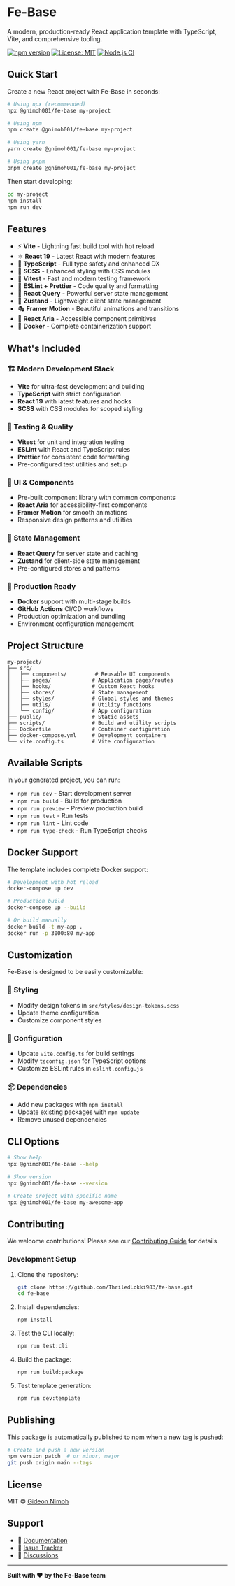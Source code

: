 # Fe-Base

A modern, production-ready React application template with TypeScript, Vite, and comprehensive tooling.

[![npm version](https://badge.fury.io/js/%40gnimoh001%2Ffe-base.svg)](https://badge.fury.io/js/%40gnimoh001%2Ffe-base)
[![License: MIT](https://img.shields.io/badge/License-MIT-yellow.svg)](https://opensource.org/licenses/MIT)
[![Node.js CI](https://github.com/ThriledLokki983/fe-base/actions/workflows/ci.yml/badge.svg)](https://github.com/ThriledLokki983/fe-base/actions/workflows/ci.yml)

## Quick Start

Create a new React project with Fe-Base in seconds:

```bash
# Using npx (recommended)
npx @gnimoh001/fe-base my-project

# Using npm
npm create @gnimoh001/fe-base my-project

# Using yarn
yarn create @gnimoh001/fe-base my-project

# Using pnpm
pnpm create @gnimoh001/fe-base my-project
```

Then start developing:

```bash
cd my-project
npm install
npm run dev
```

## Features

- ⚡ **Vite** - Lightning fast build tool with hot reload
- ⚛️ **React 19** - Latest React with modern features
- 🔷 **TypeScript** - Full type safety and enhanced DX
- 🎨 **SCSS** - Enhanced styling with CSS modules
- 🧪 **Vitest** - Fast and modern testing framework
- 📏 **ESLint + Prettier** - Code quality and formatting
- 🔄 **React Query** - Powerful server state management
- 🐻 **Zustand** - Lightweight client state management
- 🎭 **Framer Motion** - Beautiful animations and transitions
- 🎯 **React Aria** - Accessible component primitives
- 🐳 **Docker** - Complete containerization support

## What's Included

### 🏗️ Modern Development Stack
- **Vite** for ultra-fast development and building
- **TypeScript** with strict configuration
- **React 19** with latest features and hooks
- **SCSS** with CSS modules for scoped styling

### 🧪 Testing & Quality
- **Vitest** for unit and integration testing
- **ESLint** with React and TypeScript rules
- **Prettier** for consistent code formatting
- Pre-configured test utilities and setup

### 🎨 UI & Components
- Pre-built component library with common components
- **React Aria** for accessibility-first components
- **Framer Motion** for smooth animations
- Responsive design patterns and utilities

### 🔄 State Management
- **React Query** for server state and caching
- **Zustand** for client-side state management
- Pre-configured stores and patterns

### 🐳 Production Ready
- **Docker** support with multi-stage builds
- **GitHub Actions** CI/CD workflows
- Production optimization and bundling
- Environment configuration management

## Project Structure

```
my-project/
├── src/
│   ├── components/         # Reusable UI components
│   ├── pages/             # Application pages/routes
│   ├── hooks/             # Custom React hooks
│   ├── stores/            # State management
│   ├── styles/            # Global styles and themes
│   ├── utils/             # Utility functions
│   └── config/            # App configuration
├── public/                # Static assets
├── scripts/               # Build and utility scripts
├── Dockerfile             # Container configuration
├── docker-compose.yml     # Development containers
└── vite.config.ts         # Vite configuration
```

## Available Scripts

In your generated project, you can run:

- `npm run dev` - Start development server
- `npm run build` - Build for production
- `npm run preview` - Preview production build
- `npm run test` - Run tests
- `npm run lint` - Lint code
- `npm run type-check` - Run TypeScript checks

## Docker Support

The template includes complete Docker support:

```bash
# Development with hot reload
docker-compose up dev

# Production build
docker-compose up --build

# Or build manually
docker build -t my-app .
docker run -p 3000:80 my-app
```

## Customization

Fe-Base is designed to be easily customizable:

### 🎨 Styling
- Modify design tokens in `src/styles/design-tokens.scss`
- Update theme configuration
- Customize component styles

### 🔧 Configuration
- Update `vite.config.ts` for build settings
- Modify `tsconfig.json` for TypeScript options
- Customize ESLint rules in `eslint.config.js`

### 📦 Dependencies
- Add new packages with `npm install`
- Update existing packages with `npm update`
- Remove unused dependencies

## CLI Options

```bash
# Show help
npx @gnimoh001/fe-base --help

# Show version
npx @gnimoh001/fe-base --version

# Create project with specific name
npx @gnimoh001/fe-base my-awesome-app
```

## Contributing

We welcome contributions! Please see our [Contributing Guide](https://github.com/ThriledLokki983/fe-base/blob/main/CONTRIBUTING.md) for details.

### Development Setup

1. Clone the repository:
   ```bash
   git clone https://github.com/ThriledLokki983/fe-base.git
   cd fe-base
   ```

2. Install dependencies:
   ```bash
   npm install
   ```

3. Test the CLI locally:
   ```bash
   npm run test:cli
   ```

4. Build the package:
   ```bash
   npm run build:package
   ```

5. Test template generation:
   ```bash
   npm run dev:template
   ```

## Publishing

This package is automatically published to npm when a new tag is pushed:

```bash
# Create and push a new version
npm version patch  # or minor, major
git push origin main --tags
```

## License

MIT © [Gideon Nimoh](https://github.com/ThriledLokki983)

## Support

- 📖 [Documentation](https://github.com/ThriledLokki983/fe-base)
- 🐛 [Issue Tracker](https://github.com/ThriledLokki983/fe-base/issues)
- 💬 [Discussions](https://github.com/ThriledLokki983/fe-base/discussions)

---

**Built with ❤️ by the Fe-Base team**
